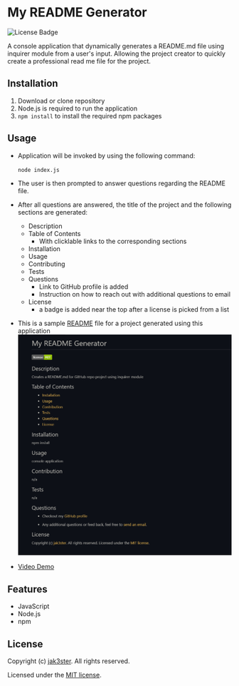 # My README Generator

![License Badge](https://img.shields.io/github/license/jak3ster/My-README-Generator)

A console application that dynamically generates a README.md file using inquirer module from a user's input. Allowing the project creator to quickly create a professional read me file for the project.

## Installation

1. Download or clone repository
2. Node.js is required to run the application
3. `npm install` to install the required npm packages

## Usage

* Application will be invoked by using the following command:
  
  `node index.js`

* The user is then prompted to answer questions regarding the README file.
* After all questions are answered, the title of the project and the following sections are generated:
  * Description
  * Table of Contents
    * With clicklable links to the corresponding sections
  * Installation
  * Usage
  * Contributing
  * Tests
  * Questions
    * Link to GitHub profile is added
    * Instruction on how to reach out with additional questions to email
  * License
    * a badge is added near the top after a license is picked from a list
  
* This is a sample [README](asset/demo/README.md) file for a project generated using this application
  ![Sample Readme.md File](asset/demo/my-readme-generator-demo.png)
  
* [Video Demo](https://drive.google.com/file/d/1oVg7iEztIymnjsxM6tWezpePh1pqeRBD/view?usp=sharing)

## Features

* JavaScript
* Node.js
* npm

## License

Copyright (c) [jak3ster](https://github.com/jak3ster). All rights reserved.

Licensed under the [MIT license](LICENSE).
